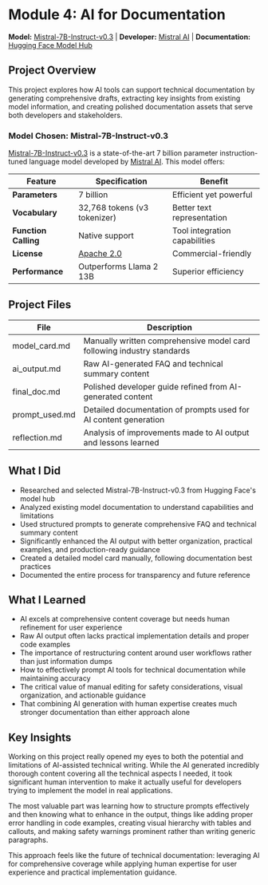 # Module 4: AI for Documentation

**Model:** [Mistral-7B-Instruct-v0.3](https://huggingface.co/mistralai/Mistral-7B-Instruct-v0.3) | **Developer:** [Mistral AI](https://mistral.ai/) | **Documentation:** [Hugging Face Model Hub](https://huggingface.co/mistralai/Mistral-7B-Instruct-v0.3)

## Project Overview

This project explores how AI tools can support technical documentation by generating comprehensive drafts, extracting key insights from existing model information, and creating polished documentation assets that serve both developers and stakeholders.

### Model Chosen: Mistral-7B-Instruct-v0.3

[Mistral-7B-Instruct-v0.3](https://huggingface.co/mistralai/Mistral-7B-Instruct-v0.3) is a state-of-the-art 7 billion parameter instruction-tuned language model developed by [Mistral AI](https://mistral.ai/). This model offers:

| Feature | Specification | Benefit |
|---------|--------------|----------|
| **Parameters** | 7 billion | Efficient yet powerful |
| **Vocabulary** | 32,768 tokens (v3 tokenizer) | Better text representation |
| **Function Calling** | Native support | Tool integration capabilities |
| **License** | [Apache 2.0](https://www.apache.org/licenses/LICENSE-2.0) | Commercial-friendly |
| **Performance** | Outperforms Llama 2 13B | Superior efficiency |

## Project Files

| File            | Description |
|-----------------|-------------|
| model_card.md   | Manually written comprehensive model card following industry standards |
| ai_output.md    | Raw AI-generated FAQ and technical summary content |
| final_doc.md    | Polished developer guide refined from AI-generated content |
| prompt_used.md  | Detailed documentation of prompts used for AI content generation |
| reflection.md   | Analysis of improvements made to AI output and lessons learned |

## What I Did
- Researched and selected Mistral-7B-Instruct-v0.3 from Hugging Face's model hub
- Analyzed existing model documentation to understand capabilities and limitations  
- Used structured prompts to generate comprehensive FAQ and technical summary content
- Significantly enhanced the AI output with better organization, practical examples, and production-ready guidance
- Created a detailed model card manually, following documentation best practices
- Documented the entire process for transparency and future reference

## What I Learned
- AI excels at comprehensive content coverage but needs human refinement for user experience
- Raw AI output often lacks practical implementation details and proper code examples
- The importance of restructuring content around user workflows rather than just information dumps
- How to effectively prompt AI tools for technical documentation while maintaining accuracy
- The critical value of manual editing for safety considerations, visual organization, and actionable guidance
- That combining AI generation with human expertise creates much stronger documentation than either approach alone

## Key Insights
Working on this project really opened my eyes to both the potential and limitations of AI-assisted technical writing. While the AI generated incredibly thorough content covering all the technical aspects I needed, it took significant human intervention to make it actually useful for developers trying to implement the model in real applications.

The most valuable part was learning how to structure prompts effectively and then knowing what to enhance in the output, things like adding proper error handling in code examples, creating visual hierarchy with tables and callouts, and making safety warnings prominent rather than writing generic paragraphs.

This approach feels like the future of technical documentation: leveraging AI for comprehensive coverage while applying human expertise for user experience and practical implementation guidance.
